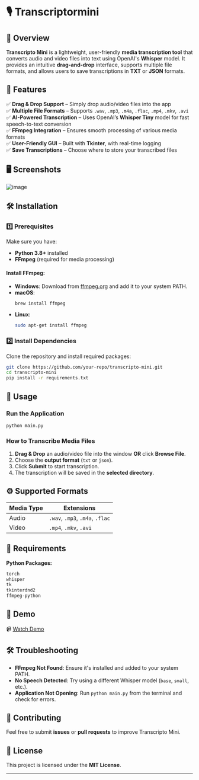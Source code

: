 

# 🎙️ Transcriptormini

## 📌 Overview  
**Transcripto Mini** is a lightweight, user-friendly **media transcription tool** that converts audio and video files into text using OpenAI's **Whisper** model. It provides an intuitive **drag-and-drop** interface, supports multiple file formats, and allows users to save transcriptions in **TXT** or **JSON** formats.  

## 🚀 Features  
✅ **Drag & Drop Support** – Simply drop audio/video files into the app  
✅ **Multiple File Formats** – Supports `.wav`, `.mp3`, `.m4a`, `.flac`, `.mp4`, `.mkv`, `.avi`  
✅ **AI-Powered Transcription** – Uses OpenAI’s **Whisper Tiny** model for fast speech-to-text conversion  
✅ **FFmpeg Integration** – Ensures smooth processing of various media formats  
✅ **User-Friendly GUI** – Built with **Tkinter**, with real-time logging  
✅ **Save Transcriptions** – Choose where to store your transcribed files  

## 🖥️ Screenshots  
![image](https://github.com/user-attachments/assets/f7e1a713-faf9-43e5-a9dd-525a3415a13c)


## 🛠️ Installation  

### 1️⃣ Prerequisites  
Make sure you have:  
- **Python 3.8+** installed  
- **FFmpeg** (required for media processing)  

#### Install FFmpeg:  
- **Windows**: Download from [ffmpeg.org](https://ffmpeg.org/) and add it to your system PATH.  
- **macOS**:  
  ```bash
  brew install ffmpeg
  ```  
- **Linux**:  
  ```bash
  sudo apt-get install ffmpeg
  ```

### 2️⃣ Install Dependencies  
Clone the repository and install required packages:  
```bash
git clone https://github.com/your-repo/transcripto-mini.git
cd transcripto-mini
pip install -r requirements.txt
```

## 📂 Usage  

### Run the Application  
```bash
python main.py
```

### How to Transcribe Media Files  
1. **Drag & Drop** an audio/video file into the window **OR** click **Browse File**.  
2. Choose the **output format** (`txt` or `json`).  
3. Click **Submit** to start transcription.  
4. The transcription will be saved in the **selected directory**.  

## ⚙️ Supported Formats  
| Media Type  | Extensions                      |
|-------------|--------------------------------|
| Audio       | `.wav`, `.mp3`, `.m4a`, `.flac` |
| Video       | `.mp4`, `.mkv`, `.avi`          |

## 📜 Requirements  
**Python Packages:**  
```txt
torch
whisper
tk
tkinterdnd2
ffmpeg-python
```

## 🎥 Demo  
📹 [Watch Demo](https://youtu.be/NpxjdWnK4BM)

## 🛠️ Troubleshooting  
- **FFmpeg Not Found**: Ensure it's installed and added to your system PATH.  
- **No Speech Detected**: Try using a different Whisper model (`base`, `small`, etc.).  
- **Application Not Opening**: Run `python main.py` from the terminal and check for errors.  

## 📌 Contributing  
Feel free to submit **issues** or **pull requests** to improve Transcripto Mini.  

## 📜 License  
This project is licensed under the **MIT License**.  

---
